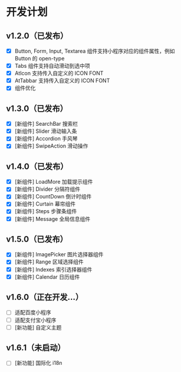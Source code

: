 # 开发计划

## v1.2.0（已发布）

- [x] Button, Form, Input, Textarea 组件支持小程序对应的组件属性，例如 Button 的 open-type
- [x] Tabs 组件支持自动滑动到选中项
- [x] AtIcon 支持传入自定义的 ICON FONT
- [x] AtTabbar 支持传入自定义的 ICON FONT
- [x] 组件优化

## v1.3.0（已发布）

- [x] [新组件] SearchBar 搜索栏
- [x] [新组件] Slider 滑动输入条
- [x] [新组件] Accordion 手风琴
- [x] [新组件] SwipeAction 滑动操作

## v1.4.0（已发布）

- [x] [新组件] LoadMore 加载提示组件
- [x] [新组件] Divider 分隔符组件
- [x] [新组件] CountDown 倒计时组件
- [x] [新组件] Curtain 幕帘组件
- [x] [新组件] Steps 步骤条组件
- [x] [新组件] Message 全局信息组件

## v1.5.0（已发布）

- [x] [新组件] ImagePicker 图片选择器组件
- [x] [新组件] Range 区域选择组件
- [x] [新组件] Indexes 索引选择器组件
- [x] [新组件] Calendar 日历组件

## v1.6.0（正在开发...）

- [ ] 适配百度小程序
- [ ] 适配支付宝小程序
- [ ] [新功能] 自定义主题

## v1.6.1（未启动）
- [ ] [新功能] 国际化 i18n
